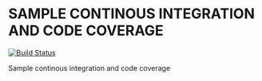 # SAMPLE CONTINOUS INTEGRATION AND CODE COVERAGE

[![Build Status](https://travis-ci.org/rikopernando/ci-and-codecoverage.svg?branch=master)](https://travis-ci.org/rikopernando/ci-and-codecoverage)



Sample continous integration and code coverage
